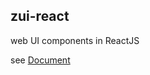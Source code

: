 ## zui-react

web UI components in ReactJS

see [Document](https://chrishchen.github.io/zui-react/)
